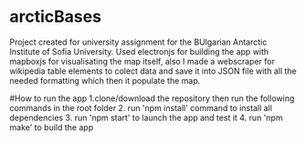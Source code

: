 # arcticBases
Project created for university assignment for the BUlgarian Antarctic Institute of Sofia University.
Used electronjs for building the app with mapboxjs for visualisating the map itself, also I made a webscraper for wikipedia table elements to colect data and save it into JSON file with all the needed formatting which then it  populate the map.


#How to run the app
1.clone/download the repository then run the following commands in the root folder
2. run 'npm install' command to install all dependencies
3. run 'npm start' to launch the app and test it
4. run 'npm make' to build the app
